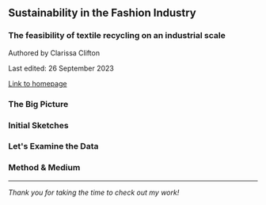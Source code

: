 ## Sustainability in the Fashion Industry
### The feasibility of textile recycling on an industrial scale
Authored by Clarissa Clifton

Last edited: 26 September 2023

[Link to homepage](https://cjclifto.github.io/tswd_portfolio/)

### The Big Picture

### Initial Sketches

### Let's Examine the Data

### Method & Medium

---
_Thank you for taking the time to check out my work!_
